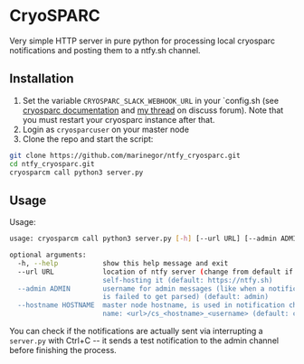 # CryoSPARC 

Very simple HTTP server in pure python for processing local cryosparc notifications and posting them to a ntfy.sh channel.

## Installation

1. Set the variable `CRYOSPARC_SLACK_WEBHOOK_URL` in your `config.sh (see [cryosparc documentation](https://guide.cryosparc.com/setup-configuration-and-management/management-and-monitoring/environment-variables#cryosparc_master-config.sh) and [my thread](https://discuss.cryosparc.com/t/push-notifications-for-long-jobs/9827/2) on discuss forum). Note that you must restart your cryosparc instance after that.
2. Login as `cryosparcuser` on your master node
3. Clone the repo and start the script:

```bash
git clone https://github.com/marinegor/ntfy_cryosparc.git
cd ntfy_cryosparc.git
cryosparcm call python3 server.py
```

## Usage

Usage:

```bash
usage: cryosparcm call python3 server.py [-h] [--url URL] [--admin ADMIN] [--hostname HOSTNAME]

optional arguments:
  -h, --help           show this help message and exit
  --url URL            location of ntfy server (change from default if you're
                       self-hosting it (default: https://ntfy.sh)
  --admin ADMIN        username for admin messages (like when a notification
                       is failed to get parsed) (default: admin)
  --hostname HOSTNAME  master node hostname, is used in notification channel
                       name: <url>/cs_<hostname>_<username> (default: cmm-1)
```

You can check if the notifications are actually sent via interrupting a `server.py` with Ctrl+C -- it sends a test notification to the admin channel before finishing the process.
